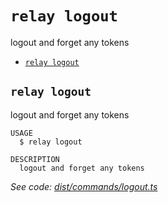 `relay logout`
==============

logout and forget any tokens

* [`relay logout`](#relay-logout)

## `relay logout`

logout and forget any tokens

```
USAGE
  $ relay logout

DESCRIPTION
  logout and forget any tokens
```

_See code: [dist/commands/logout.ts](https://github.com/relaypro/relay-cli/blob/v0.2.6/dist/commands/logout.ts)_
